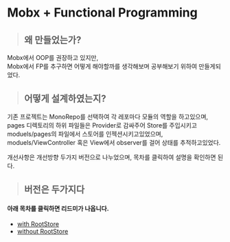 # Mobx + Functional Programming

> ## 왜 만들었는가?

Mobx에서 OOP를 권장하고 있지만, <br>
Mobx에서 FP를 추구하면 어떻게 해야할까를 생각해보며 
공부해보기 위하여 만들게되었다.

> ## 어떻게 설계하였는지?

기존 프로젝트는 MonoRepo를 선택하여 각 레포마다 모듈의 역할을 하고있으며,<br>
pages 디렉토리의 하위 파일들은 Provider로 감싸주어 Store를 주입시키고
moduels/pages의 파일에서 스토어를 인젝션시키고있었으며,
moduels/ViewController 혹은 View에서 observer를 걸어 상태를 추적하고있었다.

개선사항은 개선방향 두가지 버전으로 나누었으며, 목차를 클릭하여 설명을 확인하면 된다.

> ## 버전은 두가지다

#### 아래 목차를 클릭하면 리드미가 나옵니다.

-   [with RootStore](https://github.com/wnsguddl789/mobx-functional/tree/withRoot)
-   [without RootStore]()
